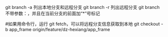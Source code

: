 
 git branch -a 列出本地分支和远程分支
 git branch -r 列出远程分支
 git branch 不带参数：，并且在当前分支的前面加“*”号标记

#如果用命令行，运行 git fetch，可以将远程分支信息获取到本地
 git checkout -b app_frame origin/feature/dz-hexiang/app_frame


 